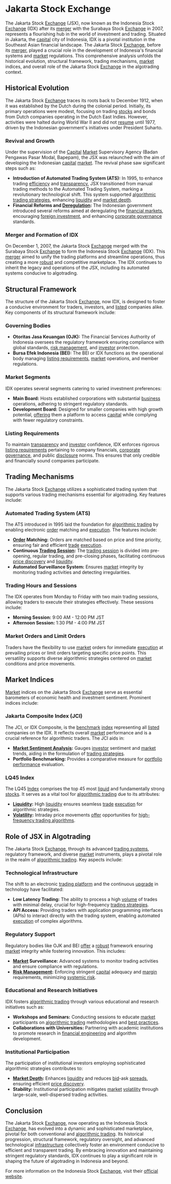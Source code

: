 # Jakarta Stock Exchange

The Jakarta Stock [Exchange](../e/exchange.md) (JSX), now known as the Indonesia Stock [Exchange](../e/exchange.md) (IDX) after its [merger](../m/merger.md) with the Surabaya Stock [Exchange](../e/exchange.md) in 2007, represents a flourishing hub in the world of investment and trading. Situated in Jakarta, the [capital](../c/capital.md) city of Indonesia, IDX is a pivotal institution in the Southeast Asian financial landscape. The Jakarta Stock [Exchange](../e/exchange.md), before its [merger](../m/merger.md), played a crucial role in the development of Indonesia's financial systems and [market](../m/market.md) regulations. This comprehensive analysis unfolds the historical evolution, structural framework, trading mechanisms, [market](../m/market.md) indices, and overall role of the Jakarta Stock [Exchange](../e/exchange.md) in the algotrading context.

## Historical Evolution

The Jakarta Stock [Exchange](../e/exchange.md) traces its roots back to December 1912, when it was established by the Dutch during the colonial period. Initially, its primary operations were modest, focusing on trading [stocks](../s/stock.md) and bonds from Dutch companies operating in the Dutch East Indies. However, activities were halted during World War II and did not [resume](../r/resume.md) until 1977, driven by the Indonesian government's initiatives under President Suharto.

### Revival and Growth

Under the supervision of the [Capital](../c/capital.md) [Market](../m/market.md) Supervisory Agency (Badan Pengawas Pasar Modal, Bapepam), the JSX was relaunched with the aim of developing the Indonesian [capital](../c/capital.md) [market](../m/market.md). The revival phase saw significant steps such as:

- **Introduction of Automated Trading System (ATS):** In 1995, to enhance trading [efficiency](../e/efficiency.md) and [transparency](../t/transparency.md), JSX transitioned from manual trading methods to the Automated Trading System, marking a revolutionary technological shift. This system supported [algorithmic trading strategies](../a/algorithmic_trading_strategies.md), enhancing [liquidity](../l/liquidity.md) and [market depth](../m/market_depth.md).
- **Financial Reforms and [Deregulation](../d/deregulation.md):** The Indonesian government introduced several reforms aimed at deregulating the [financial markets](../f/financial_market.md), encouraging [foreign investment](../f/foreign_investment.md), and enhancing [corporate governance](../c/corporate_governance.md) standards.

### Merger and Formation of IDX

On December 1, 2007, the Jakarta Stock [Exchange](../e/exchange.md) merged with the Surabaya Stock [Exchange](../e/exchange.md) to form the Indonesia Stock [Exchange](../e/exchange.md) (IDX). This [merger](../m/merger.md) aimed to unify the trading platforms and streamline operations, thus creating a more [robust](../r/robust.md) and competitive marketplace. The IDX continues to inherit the legacy and operations of the JSX, including its automated systems conducive to algotrading.

## Structural Framework

The structure of the Jakarta Stock [Exchange](../e/exchange.md), now IDX, is designed to foster a conducive environment for traders, investors, and [listed](../l/listed.md) companies alike. Key components of its structural framework include:

### Governing Bodies

- **Otoritas Jasa Keuangan (OJK):** The Financial Services Authority of Indonesia oversees the regulatory framework ensuring compliance with global standards, [risk management](../r/risk_management.md), and [investor](../i/investor.md) protection.
- **Bursa Efek Indonesia (BEI):** The BEI or IDX functions as the operational body managing [listing requirements](../l/listing_requirements.md), [market](../m/market.md) operations, and member regulations.

### Market Segments

IDX operates several segments catering to varied investment preferences:

- **Main Board:** Hosts established corporations with substantial [business](../b/business.md) operations, adhering to stringent regulatory standards.
- **Development Board:** Designed for smaller companies with high growth potential, [offering](../o/offering.md) them a platform to access [capital](../c/capital.md) while complying with fewer regulatory constraints.

### Listing Requirements

To maintain [transparency](../t/transparency.md) and [investor](../i/investor.md) confidence, IDX enforces rigorous [listing requirements](../l/listing_requirements.md) pertaining to company financials, [corporate governance](../c/corporate_governance.md), and public [disclosure](../d/disclosure.md) norms. This ensures that only credible and financially sound companies participate.

## Trading Mechanisms

The Jakarta Stock [Exchange](../e/exchange.md) utilizes a sophisticated trading system that supports various trading mechanisms essential for algotrading. Key features include:

### Automated Trading System (ATS)

The ATS introduced in 1995 laid the foundation for [algorithmic trading](../a/accountability.md) by enabling electronic [order](../o/order.md) matching and [execution](../e/execution.md). The features include:

- **[Order](../o/order.md) Matching:** Orders are matched based on price and time priority, ensuring fair and efficient [trade](../t/trade.md) [execution](../e/execution.md).
- **Continuous [Trading Session](../t/trading_session.md):** The [trading session](../t/trading_session.md) is divided into pre-opening, regular trading, and pre-closing phases, facilitating continuous [price discovery](../p/price_discovery.md) and [liquidity](../l/liquidity.md).
- **Automated Surveillance System:** Ensures [market](../m/market.md) integrity by monitoring trading activities and detecting irregularities.

### Trading Hours and Sessions

The IDX operates from Monday to Friday with two main trading sessions, allowing traders to execute their strategies effectively. These sessions include:

- **Morning Session:** 9:00 AM - 12:00 PM JST
- **Afternoon Session:** 1:30 PM - 4:00 PM JST

### Market Orders and Limit Orders

Traders have the flexibility to use [market](../m/market.md) orders for immediate [execution](../e/execution.md) at prevailing prices or limit orders targeting specific price points. This versatility supports diverse algorithmic strategies centered on [market](../m/market.md) conditions and price movements.

## Market Indices

[Market](../m/market.md) indices on the Jakarta Stock [Exchange](../e/exchange.md) serve as essential barometers of economic health and investment sentiment. Prominent indices include:

### Jakarta Composite Index (JCI)

The JCI, or IDX Composite, is the [benchmark](../b/benchmark.md) [index](../i/index_instrument.md) representing all [listed](../l/listed.md) companies on the IDX. It reflects overall [market](../m/market.md) performance and is a crucial reference for algorithmic traders. The JCI aids in:

- **[Market Sentiment Analysis](../m/market_sentiment_analysis.md):** Gauges [investor](../i/investor.md) sentiment and [market](../m/market.md) trends, aiding in the formulation of [trading strategies](../t/trading_strategies.md).
- **Portfolio Benchmarking:** Provides a comparative measure for [portfolio performance](../p/portfolio_performance.md) evaluation.

### LQ45 Index

The LQ45 [Index](../i/index_instrument.md) comprises the top 45 most [liquid](../l/liquid.md) and fundamentally strong [stocks](../s/stock.md). It serves as a vital tool for [algorithmic trading](../a/accountability.md) due to its attributes:

- **[Liquidity](../l/liquidity.md):** High [liquidity](../l/liquidity.md) ensures seamless [trade](../t/trade.md) [execution](../e/execution.md) for algorithmic strategies.
- **[Volatility](../v/volatility.md):** Intraday price movements [offer](../o/offer.md) opportunities for [high-frequency trading algorithms](../h/high-frequency_trading_algorithms.md).

## Role of JSX in Algotrading

The Jakarta Stock [Exchange](../e/exchange.md), through its advanced [trading systems](../t/trading_systems.md), regulatory framework, and diverse [market](../m/market.md) instruments, plays a pivotal role in the realm of [algorithmic trading](../a/accountability.md). Key aspects include:

### Technological Infrastructure

The shift to an electronic [trading platform](../t/trading_platform.md) and the continuous [upgrade](../u/upgrade.md) in technology have facilitated:

- **Low Latency Trading:** The ability to process a high [volume](../v/volume.md) of trades with minimal delay, crucial for high-frequency [trading strategies](../t/trading_strategies.md).
- **API Access:** Providing traders with application programming interfaces (APIs) to interact directly with the trading system, enabling automated [execution](../e/execution.md) of complex algorithms.

### Regulatory Support

Regulatory bodies like OJK and BEI [offer](../o/offer.md) a [robust](../r/robust.md) framework ensuring [market](../m/market.md) integrity while fostering innovation. This includes:

- **[Market](../m/market.md) Surveillance:** Advanced systems to monitor trading activities and ensure compliance with regulations.
- **[Risk Management](../r/risk_management.md):** Enforcing stringent [capital](../c/capital.md) adequacy and [margin](../m/margin.md) requirements, minimizing [systemic risk](../s/systemic_risk.md).

### Educational and Research Initiatives

IDX fosters [algorithmic trading](../a/accountability.md) through various educational and research initiatives such as:

- **Workshops and Seminars:** Conducting sessions to educate [market](../m/market.md) participants on [algorithmic trading](../a/accountability.md) methodologies and [best practices](../b/best_practices.md).
- **Collaborations with Universities:** Partnering with academic institutions to promote research in [financial engineering](../f/financial_engineering.md) and algorithm development.

### Institutional Participation

The participation of institutional investors employing sophisticated algorithmic strategies contributes to:

- **[Market Depth](../m/market_depth.md):** Enhances [liquidity](../l/liquidity.md) and reduces [bid](../b/bid.md)-ask [spreads](../s/spreads.md), ensuring efficient [price discovery](../p/price_discovery.md).
- **Stability:** Institutional participation mitigates [market](../m/market.md) [volatility](../v/volatility.md) through large-scale, well-dispersed trading activities.

## Conclusion

The Jakarta Stock [Exchange](../e/exchange.md), now operating as the Indonesia Stock [Exchange](../e/exchange.md), has evolved into a dynamic and sophisticated marketplace, pivotal for both conventional and [algorithmic trading](../a/accountability.md). Its historical progression, structural framework, regulatory oversight, and advanced technological [infrastructure](../i/infrastructure.md) collectively foster an environment conducive to efficient and transparent trading. By embracing innovation and maintaining stringent regulatory standards, IDX continues to play a significant role in shaping the future of algotrading in Indonesia and beyond.

For more information on the Indonesia Stock [Exchange](../e/exchange.md), visit their [official website](https://www.idx.co.id).